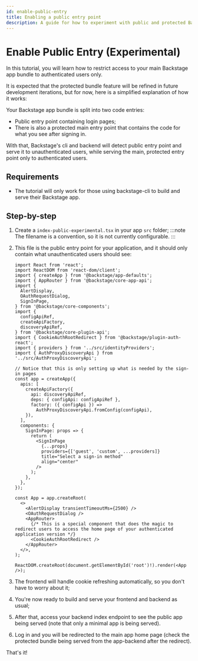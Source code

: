 ```yaml
---
id: enable-public-entry
title: Enabling a public entry point
description: A guide for how to experiment with public and protected Backstage app bundles
---
```


# Enable Public Entry (Experimental)

In this tutorial, you will learn how to restrict access to your main Backstage app bundle to authenticated users only.

It is expected that the protected bundle feature will be refined in future development iterations, but for now, here is a simplified explanation of how it works:

Your Backstage app bundle is split into two code entries:

- Public entry point containing login pages;
- There is also a protected main entry point that contains the code for what you see after signing in.

With that, Backstage's cli and backend will detect public entry point and serve it to unauthenticated users, while serving the main, protected entry point only to authenticated users.

## Requirements

- The tutorial will only work for those using backstage-cli to build and serve their Backstage app.

## Step-by-step

1. Create a `index-public-experimental.tsx` in your app `src` folder;
   :::note
   The filename is a convention, so it is not currently configurable.
   :::

2. This file is the public entry point for your application, and it should only contain what unauthenticated users should see:

   ```tsx title="in packages/app/src/index-public-experimental.tsx"
   import React from 'react';
   import ReactDOM from 'react-dom/client';
   import { createApp } from '@backstage/app-defaults';
   import { AppRouter } from '@backstage/core-app-api';
   import {
     AlertDisplay,
     OAuthRequestDialog,
     SignInPage,
   } from '@backstage/core-components';
   import {
     configApiRef,
     createApiFactory,
     discoveryApiRef,
   } from '@backstage/core-plugin-api';
   import { CookieAuthRootRedirect } from '@backstage/plugin-auth-react';
   import { providers } from '../src/identityProviders';
   import { AuthProxyDiscoveryApi } from '../src/AuthProxyDiscoveryApi';

   // Notice that this is only setting up what is needed by the sign-in pages
   const app = createApp({
     apis: [
       createApiFactory({
         api: discoveryApiRef,
         deps: { configApi: configApiRef },
         factory: ({ configApi }) =>
           AuthProxyDiscoveryApi.fromConfig(configApi),
       }),
     ],
     components: {
       SignInPage: props => {
         return (
           <SignInPage
             {...props}
             providers={['guest', 'custom', ...providers]}
             title="Select a sign-in method"
             align="center"
           />
         );
       },
     },
   });

   const App = app.createRoot(
     <>
       <AlertDisplay transientTimeoutMs={2500} />
       <OAuthRequestDialog />
       <AppRouter>
         {/* This is a special component that does the magic to redirect users to access the home page of your authenticated application version */}
         <CookieAuthRootRedirect />
       </AppRouter>
     </>,
   );

   ReactDOM.createRoot(document.getElementById('root')!).render(<App />);
   ```

3. The frontend will handle cookie refreshing automatically, so you don't have to worry about it;

4. You're now ready to build and serve your frontend and backend as usual;

5. After that, access your backend index endpoint to see the public app being served (note that only a minimal app is being served).

6. Log in and you will be redirected to the main app home page (check the protected bundle being served from the app-backend after the redirect).

That's it!
